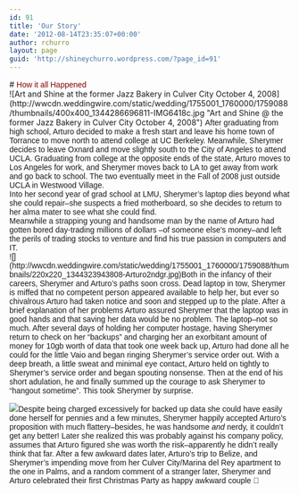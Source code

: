 ```yaml
---
id: 91
title: 'Our Story'
date: '2012-08-14T23:35:07+00:00'
author: rchurro
layout: page
guid: 'http://shineychurro.wordpress.com/?page_id=91'
---
```


<div># <span style="font-family:'trebuchet ms', helvetica, sans-serif;color:#800000;">How it all Happened</span>

</div><div><div>![Art and Shine at the former Jazz Bakery in Culver City October 4, 2008](http://wwcdn.weddingwire.com/static/wedding/1755001_1760000/1759088/thumbnails/400x400_1344286696811-IMG6418c.jpg "Art and Shine @ the former Jazz Bakery in Culver City October 4, 2008") <span style="font-family:'lucida sans unicode', 'lucida grande', sans-serif;">After graduating from high school, Arturo decided to make a fresh start and leave his home town of Torrance to move north to attend college at UC Berkeley. Meanwhile, Sherymer decides to leave Oxnard and move slightly south to the City of Angeles to attend UCLA. Graduating from college at the opposite ends of the state, Arturo moves to Los Angeles for work, and Sherymer moves back to LA to get away from work and go back to school. The two e</span><span style="font-family:'lucida sans unicode', 'lucida grande', sans-serif;">ventually meet in the Fall of 2008 just outside UCLA in Westwood Village. </span></div><div><span style="font-family:'lucida sans unicode', 'lucida grande', sans-serif;">Into her second year of grad school at LMU, Sherymer’s laptop dies beyond what she could repair–she suspects a fried motherboard, so she decides to return to her alma mater to see what she could find.</span>

</div><div><span style="font-family:'lucida sans unicode', 'lucida grande', sans-serif;">Meanwhile a strapping young and handsome man by the name of Arturo had gotten bored day-trading millions of dollars –of someone else’s money–and left the perils of trading stocks to venture and find his true passion in computers and IT. </span>

</div><div><span style="font-family:'lucida sans unicode', 'lucida grande', sans-serif;">![](http://wwcdn.weddingwire.com/static/wedding/1755001_1760000/1759088/thumbnails/220x220_1344323943808-Arturo2ndgr.jpg)Both in the infancy of their careers, Sherymer and Arturo’s paths soon cross. Dead laptop in tow, Sherymer is miffed that no competent person appeared available to help her, but ever so chivalrous Arturo had taken notice and soon and stepped up to the plate. After a brief explanation of her problems Arturo assured Sherymer that the laptop was in good hands and that saving her data would be no problem. The laptop–not so much. After several days of holding her computer hostage, having Sherymer return to check on her “backups” and charging her an exorbitant amount of money for 10gb worth of data that took one week back up, Arturo had done all he could for the little Vaio and began ringing Sherymer’s service order out. With a deep breath, a little sweat and minimal eye contact, Arturo held on tightly to Sherymer’s service order and began spouting nonsense. Then at the end of his short adulation, he and finally summed up the courage to ask Sherymer to “hangout sometime”. This took Sherymer by surprise.</span>

<span style="font-family:'lucida sans unicode', 'lucida grande', sans-serif;">![](http://wwcdn.weddingwire.com/static/wedding/1755001_1760000/1759088/thumbnails/220x220_1344322799075-Sherymer2ndGrade.jpg)Despite being charged excessively for backed up data she could have easily done herself for pennies and a few minutes, Sherymer happily accepted Arturo’s proposition with much flattery–besides, he was handsome *and* <span style="font-family:'lucida sans unicode', 'lucida grande', sans-serif;">nerdy, it couldn’t get any better! Later she realized this was probably against his company policy, assumes that Arturo figured she was worth the risk–apparently he didn’t really think that far. After a few awkward dates later, Arturo’s trip to Belize, and Sherymer’s impending move from her Culver City/Marina del Rey apartment to the one in Palms, and a random comment of a stranger later, Sherymer and Arturo celebrated their first Christmas Party as happy awkward couple 🙂</span></span>

</div></div>